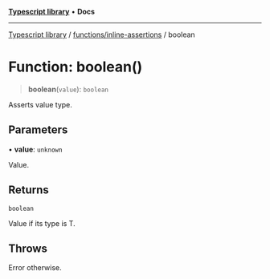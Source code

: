 [**Typescript library**](../../../index.md) • **Docs**

***

[Typescript library](../../../modules.md) / [functions/inline-assertions](../index.md) / boolean

# Function: boolean()

> **boolean**(`value`): `boolean`

Asserts value type.

## Parameters

• **value**: `unknown`

Value.

## Returns

`boolean`

Value if its type is T.

## Throws

Error otherwise.
